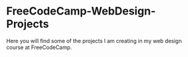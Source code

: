 # FreeCodeCamp-WebDesign-Projects
Here you will find some of the projects I am creating in my web design course at FreeCodeCamp.
